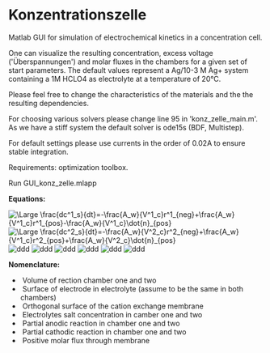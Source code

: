 # Konzentrationszelle
Matlab GUI for simulation of electrochemical kinetics in a concentration cell.

One can visualize the resulting concentration, excess voltage ('Überspannungen') and molar fluxes in the chambers for a given set of start parameters. The default values represent a Ag/10-3 M Ag+ system containing a 1M HCLO4 as electrolyte at a temperature of 20°C.

Please feel free to change the characteristics of the materials and the the resulting dependencies.

For choosing various solvers please change line 95 in 'konz_zelle_main.m'. As we have a stiff system the default solver is ode15s (BDF, Multistep).

For default settings please use currents in the order of 0.02A to ensure stable integration.

Requirements: optimization toolbox.

Run GUI_konz_zelle.mlapp

**Equations:**

<img src="https://latex.codecogs.com/svg.latex?\Large&space;\frac{dc^1_s}{dt}=-\frac{A_w}{V^1_c}r^1_{neg}+\frac{A_w}{V^1_c}r^1_{pos}-\frac{A_w}{V^1_c}\dot{n}_{pos}\;\;(1)" title="\Large \frac{dc^1_s}{dt}=-\frac{A_w}{V^1_c}r^1_{neg}+\frac{A_w}{V^1_c}r^1_{pos}-\frac{A_w}{V^1_c}\dot{n}_{pos}" /> 

<img src="https://latex.codecogs.com/svg.latex?\Large&space;\frac{dc^2_s}{dt}=-\frac{A_w}{V^2_c}r^2_{neg}+\frac{A_w}{V^2_c}r^2_{pos}+\frac{A_w}{V^2_c}\dot{n}_{pos}\;\;(2)" title="\Large \frac{dc^2_s}{dt}=-\frac{A_w}{V^2_c}r^2_{neg}+\frac{A_w}{V^1_c}r^2_{pos}+\frac{A_w}{V^2_c}\dot{n}_{pos}" />

<img src="https://latex.codecogs.com/svg.latex?\Large&space;r^i_{neg}=c^i_sk^0_{neg}e^{-\beta\cdot\frac{E_1F}{RT}},\;\;i\in{1,2}\;\;(3)" title="ddd" />

<img src="https://latex.codecogs.com/svg.latex?\Large&space;r^i_{pos}=10^3\frac{mol}{m^3}k^0_{pos}e^{(1-\beta)\cdot\frac{E_2F}{RT}},\;\;i\in{1,2}\;\;(4)" title="ddd" />

<img src="https://latex.codecogs.com/svg.latex?\Large&space;k^0_{neg}=k_0e^{\beta\cdot\frac{FE_0}{RT}}\;\;(5)" title="ddd" />

<img src="https://latex.codecogs.com/svg.latex?\Large&space;k^0_{pos}=k_0e^{(\beta-1)\cdot\frac{FE_0}{RT}}\;\;(6)" title="ddd" />

<img src="https://latex.codecogs.com/svg.latex?\Large&space;E_i=E^r_i+\eta_i\;\;i\in{1,2}\;\;(7)" title="ddd" />


<img src="https://latex.codecogs.com/svg.latex?\Large&space;E^r_i=E_0+\frac{RT}{F}log\left(\frac{c^s_i}{10^3\frac{mol}{m^3}}\right)\;\;(8)" title="ddd" />

**Nomenclature:**

- <img src="https://latex.codecogs.com/svg.latex?\Large&space;V_1,V_2[m^3]" title="" /> Volume of rection chamber one and two
- <img src="https://latex.codecogs.com/svg.latex?\Large&space;A_w[m^2]" title="" /> Surface of electrode in electrolyte (assume to be the same in both chambers) 
- <img src="https://latex.codecogs.com/svg.latex?\Large&space;A_M[m^2]" title="" /> Orthogonal surface of the cation exchange membrane
- <img src="https://latex.codecogs.com/svg.latex?\Large&space;c^1_s,c^2_s[mol/m^3]" title="" /> Electrolytes salt concentration in camber one and two 
- <img src="https://latex.codecogs.com/svg.latex?\Large&space;r^1_{neg},r^2_{neg}[mol/m^2s]" title="" /> Partial anodic reaction in chamber one and two
- <img src="https://latex.codecogs.com/svg.latex?\Large&space;r^1_{pos},r^2_{pos}[mol/m^2s]" title="" /> Partial cathodic reaction in chamber one and two
- <img src="https://latex.codecogs.com/svg.latex?\Large&space;\dot{n}_{pos}[mol/m^2s]" title="" /> Positive molar flux through membrane
